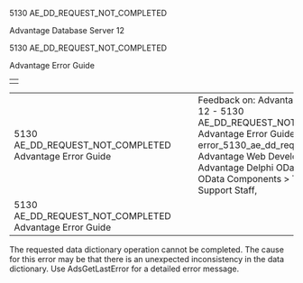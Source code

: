5130 AE\_DD\_REQUEST\_NOT\_COMPLETED




Advantage Database Server 12  

5130 AE\_DD\_REQUEST\_NOT\_COMPLETED

Advantage Error Guide

|  |
| --- |
|  |

|  |  |  |  |  |
| --- | --- | --- | --- | --- |
| 5130 AE\_DD\_REQUEST\_NOT\_COMPLETED  Advantage Error Guide |  |  | Feedback on: Advantage Database Server 12 - 5130 AE\_DD\_REQUEST\_NOT\_COMPLETED Advantage Error Guide error\_5130\_ae\_dd\_request\_not\_completed Advantage Web Development > Advantage Delphi OData Client > Delphi OData Components > TODataSet / Dear Support Staff, |  |
| 5130 AE\_DD\_REQUEST\_NOT\_COMPLETED  Advantage Error Guide |  |  |  |  |

The requested data dictionary operation cannot be completed. The cause for this error may be that there is an unexpected inconsistency in the data dictionary. Use AdsGetLastError for a detailed error message.